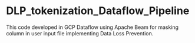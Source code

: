 # DLP_tokenization_Dataflow_Pipeline

This code developed in GCP Dataflow using Apache Beam for masking column in user input file implementing Data Loss Prevention.
